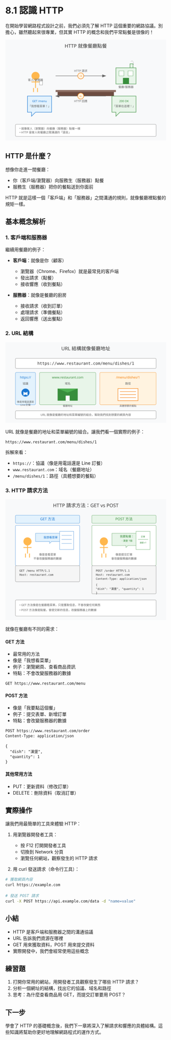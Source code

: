 # 8.1 認識 HTTP

在開始學習網路程式設計之前，我們必須先了解 HTTP 這個重要的網路協議。別擔心，雖然聽起來很專業，但其實 HTTP 的概念和我們平常點餐是很像的！

![HTTP 就像餐廳點餐](images/http-restaurant-concept.svg)

## HTTP 是什麼？

想像你走進一間餐廳：
- 你（客戶端/瀏覽器）向服務生（服務器）點餐
- 服務生（服務器）把你的餐點送到你面前

HTTP 就是這樣一個「客戶端」和「服務器」之間溝通的規則，就像餐廳裡點餐的規矩一樣。

## 基本概念解析

### 1. 客戶端和服務器

繼續用餐廳的例子：
- **客戶端**：就像是你（顧客）
  - 瀏覽器（Chrome、Firefox）就是最常見的客戶端
  - 發出請求（點餐）
  - 接收響應（收到餐點）

- **服務器**：就像是餐廳的廚房
  - 接收請求（收到訂單）
  - 處理請求（準備餐點）
  - 返回響應（送出餐點）

### 2. URL 結構

![URL 結構概念圖](images/url-structure.svg)

URL 就像是餐廳的地址和菜單編號的組合。讓我們看一個實際的例子：

```
https://www.restaurant.com/menu/dishes/1
```

拆解來看：
- `https://`：協議（像是用電話還是 Line 訂餐）
- `www.restaurant.com`：域名（餐廳地址）
- `/menu/dishes/1`：路徑（具體想要的餐點）

### 3. HTTP 請求方法

![HTTP 請求方法概念圖](images/http-methods.svg)

就像在餐廳有不同的需求：

#### GET 方法
- 最常用的方法
- 像是「我想看菜單」
- 例子：瀏覽網頁、查看商品資訊
- 特點：不會改變服務器的數據

```http
GET https://www.restaurant.com/menu
```

#### POST 方法
- 像是「我要點這個餐」
- 例子：提交表單、新增訂單
- 特點：會改變服務器的數據

```http
POST https://www.restaurant.com/order
Content-Type: application/json

{
  "dish": "漢堡",
  "quantity": 1
}
```

#### 其他常用方法
- PUT：更新資料（修改訂單）
- DELETE：刪除資料（取消訂單）

## 實際操作

讓我們用最簡單的工具來體驗 HTTP：

1. 用瀏覽器開發者工具：
   - 按 F12 打開開發者工具
   - 切換到 Network 分頁
   - 瀏覽任何網站，觀察發生的 HTTP 請求

2. 用 curl 發送請求（命令行工具）：
```bash
# 獲取網頁內容
curl https://example.com

# 發送 POST 請求
curl -X POST https://api.example.com/data -d "name=value"
```

## 小結

- HTTP 是客戶端和服務器之間的溝通協議
- URL 告訴我們資源在哪裡
- GET 用來獲取資料，POST 用來提交資料
- 實際開發中，我們會經常使用這些概念

## 練習題
1. 打開你常用的網站，用開發者工具觀察發生了哪些 HTTP 請求？
2. 分析一個網址的結構，找出它的協議、域名和路徑
3. 思考：為什麼查看商品用 GET，而提交訂單要用 POST？

## 下一步
學會了 HTTP 的基礎概念後，我們下一章將深入了解請求和響應的具體結構。這些知識將幫助你更好地理解網路程式的運作方式。 